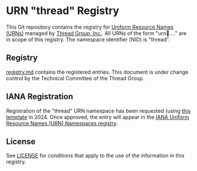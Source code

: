 # URN "thread" Registry

This Git repository contains the registry for [Uniform Resource Names (URNs)](https://www.rfc-editor.org/rfc/rfc8141.html) managed by [Thread Group, Inc.](https://www.threadgroup.org/). 
All URNs of the form "urn:thread:...." are in scope of this registry. The namespace identifier (NID) is "thread".

## Registry
[registry.md](registry.md) contains the registered entries. This document is under change control by the Technical Committee of the Thread Group.

## IANA Registration
Registration of the "thread" URN namespace has been requested (using [this template](urn-registration-v1.txt) in 2024. Once approved, the entry will appear in the [IANA Uniform Resource Names (URN) Namespaces registry](https://www.iana.org/assignments/urn-namespaces/urn-namespaces.xhtml).

## License
See [LICENSE](LICENSE) for conditions that apply to the use of the information in this registry.
